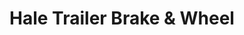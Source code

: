 ---
title: "Hale Trailer Brake & Wheel"
url: /concord/hale-trailer-brake-and-wheel/
shop: trailer
---